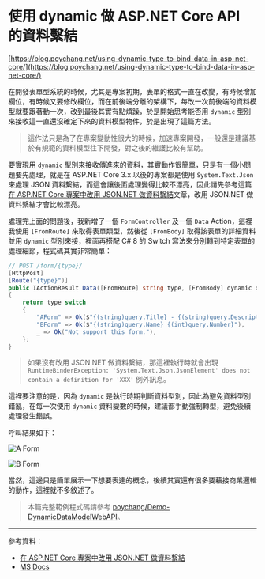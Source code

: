 # 使用 dynamic 做 ASP.NET Core API 的資料繫結

[https://blog.poychang.net/using-dynamic-type-to-bind-data-in-asp-net-core/](https://blog.poychang.net/using-dynamic-type-to-bind-data-in-asp-net-core/)

在開發表單型系統的時候，尤其是專案初期，表單的格式一直在改變，有時候增加欄位，有時候又要修改欄位，而在前後端分離的架構下，每改一次前後端的資料模型就要跟著動一次，改到最後其實有點煩躁，於是開始思考能否用 `dynamic` 型別來接收這一直還沒確定下來的資料模型物件，於是出現了這篇方法。

>這作法只是為了在專案變動性很大的時候，加速專案開發，一般還是建議基於有規範的資料模型往下開發，對之後的維護比較有幫助。

要實現用 `dynamic` 型別來接收傳進來的資料，其實動作很簡單，只是有一個小問題要先處理，就是在 ASP.NET Core 3.x 以後的專案都是使用 `System.Text.Json` 來處理 JSON 資料繫結，而這會讓後面處理變得比較不漂亮，因此請先參考這篇[在 ASP.NET Core 專案中改用 JSON.NET 做資料繫結](/using-newtonsoft-json-in-asp-net-core-projects/)文章，改用 JSON.NET 做資料繫結才會比較漂亮。

處理完上面的問題後，我新增了一個 `FormController` 及一個 `Data` Action，這裡我使用 `[FromRoute]` 來取得表單類型，然後從 `[FromBody]` 取得該表單的詳細資料並用 `dynamic` 型別來接，裡面再搭配 C# 8 的 Switch 寫法來分別轉到特定表單的處理細節，程式碼其實非常簡單：

```csharp
// POST /form/{type}/
[HttpPost]
[Route("{type}")]
public IActionResult Data([FromRoute] string type, [FromBody] dynamic query)
{
    return type switch
    {
        "AForm" => Ok($"{(string)query.Title} - {(string)query.Description}"),
        "BForm" => Ok($"{(string)query.Name} {(int)query.Number}"),
        _ => Ok("Not support this form."),
    };
}
```

>如果沒有改用 JSON.NET 做資料繫結，那這裡執行時就會出現 `RuntimeBinderException: 'System.Text.Json.JsonElement' does not contain a definition for 'XXX'` 例外訊息。

這裡要注意的是，因為 `dynamic` 是執行時期判斷資料型別，因此為避免資料型別錯亂，在每一次使用 `dynamic` 資料變數的時候，建議都手動強制轉型，避免後續處理發生錯誤。

呼叫結果如下：

![A Form](https://i.imgur.com/42tuuUm.png)

![B Form](https://i.imgur.com/Vi25ZL5.png)

當然，這邊只是簡單展示一下想要表達的概念，後續其實還有很多要藉接商業邏輯的動作，這裡就不多敘述了。

>本篇完整範例程式碼請參考 [poychang/Demo-DynamicDataModelWebAPI](https://github.com/poychang/Demo-DynamicDataModelWebAPI)。

----------

參考資料：

* [在 ASP.NET Core 專案中改用 JSON.NET 做資料繫結](/using-newtonsoft-json-in-asp-net-core-projects/)
* [MS Docs](?WT.mc_id=DT-MVP-5003022)

